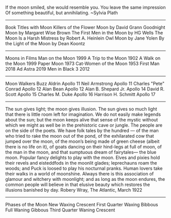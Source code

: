 If the moon smiled, she would resemble you. You leave the same impression Of something beautiful, but annihilating.
~Sylvia Plath

---

Book Titles with Moon
Killers of the Flower Moon by David Grann
Goodnight Moon by Margaret Wise Brown
The First Men in the Moon by HG Wells
The Moon Is a Harsh Mistress by Robert A. Heinlein
Owl Moon by Jane Yolen
By the Light of the Moon by Dean Koontz

---

Moons in Films
Man on the Moon 1999
A Trip to the Moon 1902
A Walk on the Moon 1999
Paper Moon 1973
Cat-Women of the Moon 1953
First Man 2018
Ad Astra 2019
Men in Black 3 2012

---

Moon Walkers
Buzz Aldrin Apollo 11
Neil Armstrong Apollo 11
Charles "Pete" Conrad Apollo 12
Alan Bean Apollo 12
Alan B. Shepard Jr. Apollo 14
David R. Scott Apollo 15
Charles M. Duke Apollo 16
Harrison H. Schmitt Apollo 17

---

The sun gives light; the moon gives illusion. The sun gives so much light that there is little room left for imagination. We do not easily make legends about the sun; but the moon keeps alive that sense of the mystic without which we might as well be in the prehistoric cave or jungle. The people are on the side of the poets. We have folk tales by the hundred — of the man who tried to rake the moon out of the pond, of the exhilarated cow that jumped over the moon, of the moon’s being made of green cheese (albeit there is no life on it), of goats dancing on their hind-legs at full of moon, of the man in the moon, and that sumptuous dream of fairytales— the blue moon. Popular fancy delights to play with the moon. Elves and pixies hold their revels and eisteddfods in the moonlit glades; leprechauns roam the woods; and Puck is loosed to play his nocturnal pranks. Human lovers take their walks in a world of moonshine. Always there is this association of glamour and witchery with moonlight; and as long as the moon endures, the common people will believe in that elusive beauty which restores the illusions banished by day.
Robery Wray, The Atlantic, March 1922

---

Phases of the Moon
New
Waxing Crescent
First Quarter
Waxing Bibbous
Full
Waning Gibbous
Third Quarter
Waning Crescent


